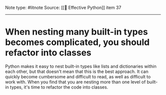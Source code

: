 Note type: #litnote
Source: [[📖 Effective Python]] item 37

---
# When nesting many built-in types becomes complicated, you should refactor into classes
Python makes it easy to nest built-in types like lists and dictionaries within each other, but that doesn't mean that this is the best approach. It can quickly become cumbersome and difficult to read, as well as difficult to work with. When you find that you are nesting more than one level of built-in types, it's time to refactor the code into classes.